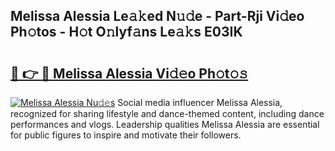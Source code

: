## Melissa Alessia Le𝚊𝚔ed N𝚞𝚍e - Part-Rji Vi𝚍eo Ph𝚘tos - H𝚘t O𝚗lyf𝚊ns Le𝚊𝚔s E03IK

# <h2><a href="http://hf4n8a.feru.top/?c=Melissa+Alessia">🔗 👉 🔴 Melissa Alessia Vi𝚍𝚎o Ph𝚘t𝚘𝚜</a></h2>

[![Melissa Alessia Nu𝚍𝚎s](https://i.imgur.com/0TWrTi3.gif)](http://hf4n8a.feru.top/?c=Melissa+Alessia)
Social media influencer Melissa Alessia, recognized for sharing lifestyle and dance-themed content, including dance performances and vlogs. Leadership qualities Melissa Alessia are essential for public figures to inspire and motivate their followers. 
